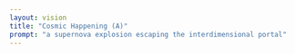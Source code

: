 ```yaml
---
layout: vision
title: "Cosmic Happening (A)"
prompt: "a supernova explosion escaping the interdimensional portal"
---
```

